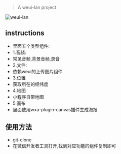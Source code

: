 > A weui-lan project

![weui-lan](https://github.com/lanzhsh/weui-lan/blob/master/images/weui-lan.jpg)

## instructions 

- 里面五个类型组件:
- 1.音频:
- 常见音频,背景音频,录音
- 2.文件:
- 依赖weui的上传图片组件
- 3.位置
- 获取所在的经纬度
- 4.地图
- 小程序自带地图
- 5.画布
- 里面使用wxa-plugin-canvas插件生成海报

## 使用方法
- git-clone
- 在微信开发者工具打开,找到对应功能的组件复制即可
